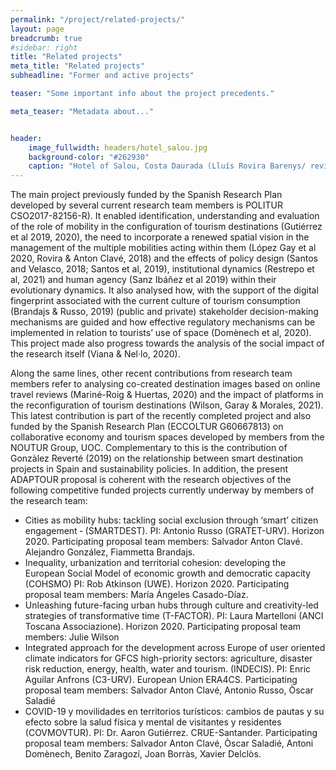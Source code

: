 ```yaml
---
permalink: "/project/related-projects/"
layout: page
breadcrumb: true
#sidebar: right
title: "Related projects"
meta_title: "Related projects"
subheadline: "Former and active projects"

teaser: "Some important info about the project precedents." 

meta_teaser: "Metadata about..."


header:
    image_fullwidth: headers/hotel_salou.jpg
    background-color: "#262930"
    caption: "Hotel of Salou, Costa Daurada (Lluís Rovira Barenys/ revistacambrils.cat)"
---
```

 
The main project previously funded by the Spanish Research Plan developed by several current research team members is POLITUR CSO2017-82156-R). It enabled identification, understanding and evaluation of the role of mobility in the configuration of tourism destinations (Gutiérrez et al 2019, 2020), the need to incorporate a renewed spatial vision in the management of the multiple mobilities acting within them (López Gay et al 2020, Rovira & Anton Clavé, 2018) and the effects of policy design (Santos and Velasco, 2018; Santos et al, 2019), institutional dynamics (Restrepo et al, 2021) and human agency (Sanz Ibáñez et al 2019) within their evolutionary dynamics. It also analysed how, with the support of the digital fingerprint associated with the current culture of tourism consumption (Brandajs & Russo, 2019) (public and private) stakeholder decision-making mechanisms are guided and how effective regulatory mechanisms can be implemented in relation to tourists’ use of space (Domènech et al, 2020). This project made also progress towards the analysis of the social impact of the research itself (Viana & Nel·lo, 2020).

Along the same lines, other recent contributions from research team members refer to analysing co-created destination images based on online travel reviews (Mariné-Roig & Huertas, 2020) and the impact of platforms in the reconfiguration of tourism destinations (Wilson, Garay & Morales, 2021). This latest contribution is part of the recently completed project and also funded by the Spanish Research Plan (ECCOLTUR G60667813) on collaborative economy and tourism spaces developed by members from the NOUTUR Group, UOC. Complementary to this is the contribution of Gonzàlez Reverté (2019)
on the relationship between smart destination projects in Spain and sustainability policies. In addition, the present ADAPTOUR proposal is coherent with the research objectives of the following competitive funded projects currently underway by members of the research team:

- Cities as mobility hubs: tackling social exclusion through ‘smart’ citizen engagement ‐ (SMARTDEST). PI: Antonio Russo (GRATET-URV). Horizon 2020. Participating proposal team members: Salvador Anton Clavé. Alejandro González, Fiammetta Brandajs.
- Inequality, urbanization and territorial cohesion: developing the European Social Model of economic growth and democratic capacity (COHSMO) PI: Rob Atkinson (UWE). Horizon 2020. Participating
proposal team members: María Ángeles Casado-Díaz.
- Unleashing future-facing urban hubs through culture and creativity-led strategies of transformative time (T-FACTOR). PI: Laura Martelloni (ANCI Toscana Associazione). Horizon 2020. Participating
proposal team members: Julie Wilson
- Integrated approach for the development across Europe of user oriented climate indicators for GFCS high-priority sectors: agriculture, disaster risk reduction, energy, health, water and tourism.
(INDECIS). PI: Enric Aguilar Anfrons (C3-URV). European Union ERA4CS. Participating proposal team members: Salvador Anton Clavé, Antonio Russo, Òscar Saladié
- COVID-19 y movilidades en territorios turísticos: cambios de pautas y su efecto sobre la salud física y mental de visitantes y residentes (COVMOVTUR). PI: Dr. Aaron Gutiérrez. CRUE-Santander.
Participating proposal team members: Salvador Anton Clavé, Òscar Saladié, Antoni Domènech, Benito Zaragozí, Joan Borràs, Xavier Delclòs.

